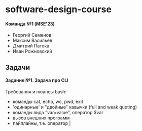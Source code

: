 # software-design-course

#### Команда №1 (MSE'23)
- Георгий Семенов
- Максим Васильев
- Дмитрий Патока
- Иван Рожновский

## Задачи

#### Задание №1. Задача про CLI

Требования и нюансы bash:
- команды cat, echo, wc, pwd, exit
- 'одинарные' и "двойные" кавычки (full and weak quoting)
- команды вида "var=value", оператор $var
- вызов внешних программ
- пайплайны, т.е. оператор |
